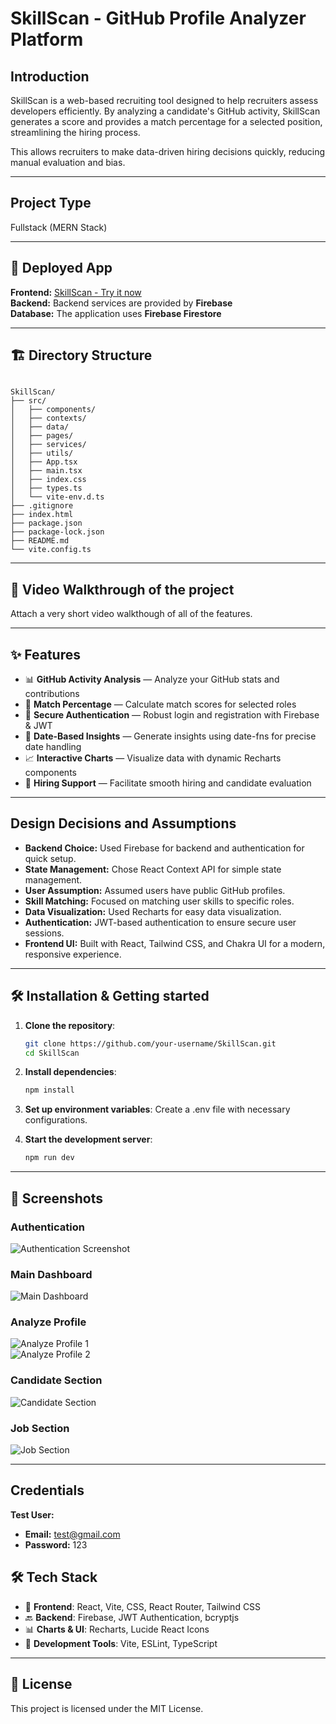 # SkillScan - GitHub Profile Analyzer Platform

## Introduction 

SkillScan is a web-based recruiting tool designed to help recruiters assess developers efficiently. By analyzing a candidate's GitHub activity, SkillScan generates a score and provides a match percentage for a selected position, streamlining the hiring process.
 
This allows recruiters to make data-driven hiring decisions quickly, reducing manual evaluation and bias.

---

## Project Type

Fullstack (MERN Stack)

---

## 🚀 Deployed App

  **Frontend:** [SkillScan - Try it now](https://skillscan01.netlify.app) <br>
  **Backend:** Backend services are provided by **Firebase** <br>
  **Database:**  The application uses **Firebase Firestore** 
  
---

## 🏗️ Directory Structure

```

SkillScan/
├── src/
│   ├── components/
│   ├── contexts/
│   ├── data/
│   ├── pages/
│   ├── services/
│   ├── utils/
│   ├── App.tsx
│   ├── main.tsx
│   ├── index.css
│   ├── types.ts
│   └── vite-env.d.ts
├── .gitignore
├── index.html
├── package.json
├── package-lock.json
├── README.md
└── vite.config.ts
```

---

## 🎥 Video Walkthrough of the project
Attach a very short video walkthough of all of the features.

---

## ✨ Features

- 📊 **GitHub Activity Analysis** — Analyze your GitHub stats and contributions  
- 🔢 **Match Percentage** — Calculate match scores for selected roles  
- 🔐 **Secure Authentication** — Robust login and registration with Firebase & JWT  
- 📅 **Date-Based Insights** — Generate insights using date-fns for precise date handling  
- 📈 **Interactive Charts** — Visualize data with dynamic Recharts components     
- 💼 **Hiring Support** — Facilitate smooth hiring and candidate evaluation  

---

## Design Decisions and Assumptions

* **Backend Choice:** Used Firebase for backend and authentication for quick setup.  
* **State Management:** Chose React Context API for simple state management.  
* **User Assumption:** Assumed users have public GitHub profiles.  
* **Skill Matching:** Focused on matching user skills to specific roles.  
* **Data Visualization:** Used Recharts for easy data visualization.   
* **Authentication:** JWT-based authentication to ensure secure user sessions.  
* **Frontend UI:** Built with React, Tailwind CSS, and Chakra UI for a modern, responsive experience.

---

## 🛠️ Installation & Getting started

1. **Clone the repository**:
   ```bash
   git clone https://github.com/your-username/SkillScan.git
   cd SkillScan
   ```
2. **Install dependencies**:
   ```bash
   npm install
   ```
3. **Set up environment variables**: Create a .env file with necessary configurations.
  
4. **Start the development server**:
   ```bash
   npm run dev
   ```

---

## 📸 Screenshots

### Authentication
![Authentication Screenshot](images/Screenshot%202025-09-23%20171052.png)

### Main Dashboard
![Main Dashboard](images/Screenshot%202025-09-23%20180904.png)

###  Analyze Profile
![Analyze Profile 1](images/Screenshot%202025-09-23%20171436.png)  
![Analyze Profile 2](images/Screenshot%202025-09-23%20180520.png)

###  Candidate Section
![Candidate Section](images/Screenshot%202025-09-23%20183017.png)

###  Job Section
![Job Section](images/Screenshot%202025-09-23%20171320.png)

---

## Credentials

**Test User:**

- **Email:** test@gmail.com
- **Password:** 123

## 🛠️ Tech Stack

- 🎨 **Frontend**: React, Vite, CSS, React Router, Tailwind CSS
- 🔙 **Backend**: Firebase, JWT Authentication, bcryptjs
- 📊 **Charts & UI**: Recharts, Lucide React Icons
- 🧰 **Development Tools**: Vite, ESLint, TypeScript

---

## 📜 License

This project is licensed under the MIT License.

